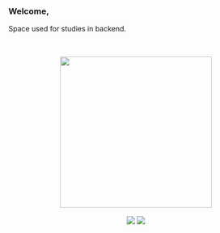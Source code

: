 ### Welcome,
Space used for studies in backend.
<br>
##

<br>

<div dir="auto" align = "center">
    <a href="https://github.com/PedroTDrehmer ">
  <img src="https://github-readme-stats.vercel.app/api/top-langs/?username=PedroTDrehmer";layout=compact&amp;langs_count=7;theme=dracula" style="max-width: 100%;" height="300em">
  </a>
</div>

<br>

<div align = "center">
  <a href="https://www.linkedin.com/in/pedrodrehmer/"><img src="https://img.shields.io/badge/LinkedIn-0077B5?style=for-the-badge&logo=linkedin&logoColor=white" target="_blank"></a>
  <a href = "mailto:pedrodrehmer@outlook.com"><img src="https://img.shields.io/badge/Microsoft_Outlook-0078D4?style=for-the-badge&logo=microsoft-outlook&logoColor=white" target="_blank"></a>
</div>
